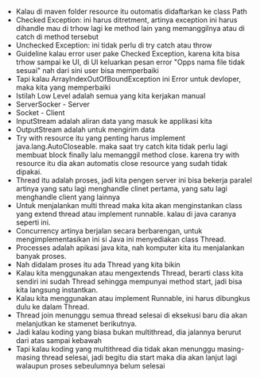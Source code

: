 - Kalau di maven folder resource itu outomatis didaftarkan ke class Path
- Checked Exception: ini harus ditretment, artinya exception ini harus dihandle mau di trhow lagi ke method lain yang memanggilnya atau di catch di method tersebut
- Unchecked Exception: ini tidak perlu di try catch atau throw
- Guideline kalau error user pake Checked Exception, karena kita bisa trhow sampai ke UI, di UI keluarkan pesan error "Opps nama file tidak sesuai" nah dari sini user bisa memperbaiki
- Tapi kalau ArrayIndexOutOfBoundException ini Error untuk devloper, maka kita yang memperbaiki
- Istilah Low Level adalah semua yang kita kerjakan manual
- ServerSocker - Server
- Socket - Client
- InputStream adalah aliran data yang masuk ke applikasi kita
- OutputStream adalah untuk mengirim data
- Try with resource itu yang penting harus implement java.lang.AutoCloseable. maka saat try catch kita tidak perlu lagi membuat block finally lalu memanggil method close. karena try with resource itu dia akan automatis close resource yang sudah tidak dipakai.
- Thread itu adalah proses, jadi kita pengen server ini bisa bekerja paralel artinya yang satu lagi menghandle clinet pertama, yang satu lagi menghandle client yang lainnya
- Untuk menjalankan multi thread maka kita akan menginstankan class yang extend thread atau implement runnable. kalau di java caranya seperti ini.
- Concurrency artinya berjalan secara berbarengan, untuk mengimplementasikan ini si Java ini menyediakan class Thread.
- Processes adalah apikasi java kita, nah komputer kita itu menjalankan banyak proses.
- Nah didalam proses itu ada Thread yang kita bikin
- Kalau kita menggunakan atau mengextends Thread, berarti class kita sendiri ini sudah Thread sehingga mempunyai method start, jadi bisa kita langsung instantkan.
- Kalau kita menggunakan atau implement Runnable, ini harus dibungkus dulu ke dalam Thread.
- Thread join menunggu semua thread selesai di eksekusi baru dia akan melanjutkan ke stamenet berikutnya.
- Jadi kalau koding yang biasa bukan multithread, dia jalannya berurut dari atas sampai kebawah
- Tapi kalau koding yang multithread dia tidak akan menunggu masing-masing thread selesai, jadi begitu dia start maka dia akan lanjut lagi walaupun proses sebeulumnya belum selesai
